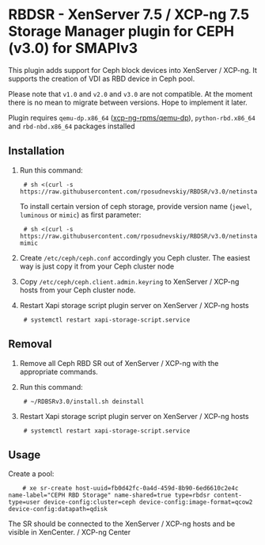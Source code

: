 # RBDSR - XenServer 7.5 / XCP-ng 7.5 Storage Manager plugin for CEPH (v3.0) for SMAPIv3
This plugin adds support for Ceph block devices into XenServer / XCP-ng.
It supports the creation of VDI as RBD device in Ceph pool.

Please note that `v1.0` and `v2.0` and `v3.0` are not compatible. At the moment there is no mean to migrate between versions. Hope to implement it later.

Plugin requires `qemu-dp.x86_64` ([xcp-ng-rpms/qemu-dp](https://github.com/xcp-ng-rpms/qemu-dp)), `python-rbd.x86_64` and `rbd-nbd.x86_64` packages installed

## Installation

1. Run this command:

		# sh <(curl -s https://raw.githubusercontent.com/rposudnevskiy/RBDSR/v3.0/netinstall.sh)

   To install certain version of ceph storage, provide version name (```jewel```, ```luminous``` or ```mimic```) as first parameter:

		# sh <(curl -s https://raw.githubusercontent.com/rposudnevskiy/RBDSR/v3.0/netinstall.sh) mimic
 
2. Create ```/etc/ceph/ceph.conf``` accordingly you Ceph cluster. The easiest way is just copy it from your Ceph cluster node

3. Copy ```/etc/ceph/ceph.client.admin.keyring``` to XenServer / XCP-ng hosts from your Ceph cluster node.

4. Restart Xapi storage script plugin server on XenServer / XCP-ng hosts

		# systemctl restart xapi-storage-script.service

## Removal
1. Remove all Ceph RBD SR out of XenServer / XCP-ng with the appropriate commands.

2. Run this command:

		# ~/RDBSRv3.0/install.sh deinstall

3. Restart Xapi storage script plugin server on XenServer / XCP-ng hosts

		# systemctl restart xapi-storage-script.service


## Usage

Create a pool:

		# xe sr-create host-uuid=fb0d42fc-0a4d-459d-8b90-6ed6610c2e4c name-label="CEPH RBD Storage" name-shared=true type=rbdsr content-type=user device-config:cluster=ceph device-config:image-format=qcow2 device-config:datapath=qdisk


The SR should be connected to the XenServer / XCP-ng hosts and be visible in XenCenter.
 / XCP-ng Center
